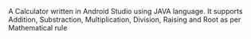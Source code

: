A Calculator written in Android Studio using JAVA language. It supports Addition, Substraction, Multiplication, Division, Raising and Root as per Mathematical rule
